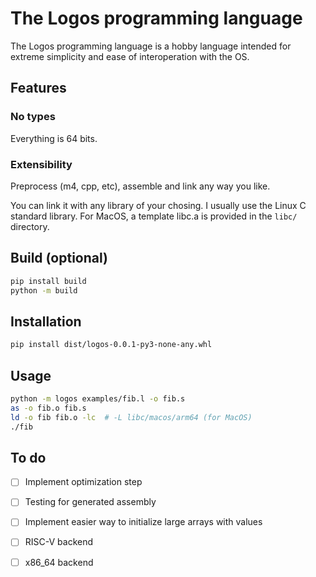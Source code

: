 # The Logos programming language
The Logos programming language is a hobby language intended for extreme simplicity and
ease of interoperation with the OS.

## Features
### No types
Everything is 64 bits.

### Extensibility
Preprocess (m4, cpp, etc), assemble  and link any way you like.

You can link it with any library of your chosing. I usually use the Linux C
standard library. For MacOS, a template libc.a is provided in the `libc/`
directory.


## Build (optional)
```bash
pip install build
python -m build
```

## Installation
```bash
pip install dist/logos-0.0.1-py3-none-any.whl
```

## Usage
```bash
python -m logos examples/fib.l -o fib.s
as -o fib.o fib.s
ld -o fib fib.o -lc  # -L libc/macos/arm64 (for MacOS)
./fib
```

## To do
- [ ] Implement optimization step
- [ ] Testing for generated assembly
- [ ] Implement easier way to initialize large arrays with values
- [ ] RISC-V backend
- [ ] x86_64 backend

